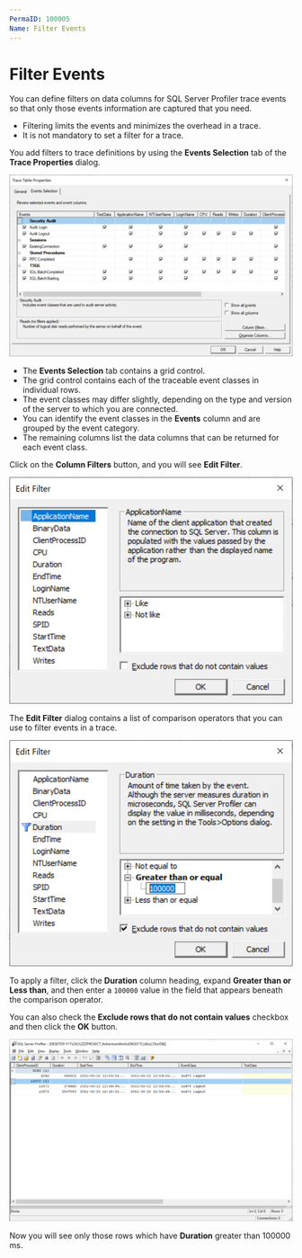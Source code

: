 ```yaml
---
PermaID: 100005
Name: Filter Events
---
```


# Filter Events

You can define filters on data columns for SQL Server Profiler trace events so that only those events information are captured that you need. 

 - Filtering limits the events and minimizes the overhead in a trace. 
 - It is not mandatory to set a filter for a trace. 

You add filters to trace definitions by using the **Events Selection** tab of the **Trace Properties** dialog.

<img src="images/filter-events-1.png" alt="Events Selection">

 - The **Events Selection** tab contains a grid control. 
 - The grid control contains each of the traceable event classes in individual rows. 
 - The event classes may differ slightly, depending on the type and version of the server to which you are connected. 
 - You can identify the event classes in the **Events** column and are grouped by the event category. 
 - The remaining columns list the data columns that can be returned for each event class.

Click on the **Column Filters** button, and you will see **Edit Filter**.

<img src="images/filter-events-2.png" alt="Edit Filter">

The **Edit Filter** dialog contains a list of comparison operators that you can use to filter events in a trace.

<img src="images/filter-events-3.png" alt="Edit Filter">

To apply a filter, click the **Duration** column heading, expand **Greater than or Less than**, and then enter a `100000` value in the field that appears beneath the comparison operator. 

You can also check the **Exclude rows that do not contain values** checkbox and then click the **OK** button.

<img src="images/filter-events-4.png" alt="SQL Server Profiler">

Now you will see only those rows which have **Duration** greater than 100000 ms.
